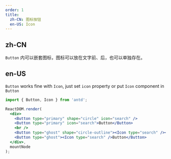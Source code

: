 ```yaml
---
order: 1
title:
  zh-CN: 图标按钮
  en-US: Icon
---
```


## zh-CN

`Button` 内可以嵌套图标，图标可以放在文字前、后，也可以单独存在。

## en-US

`Button` works fine with `Icon`, just set `icon` property or put `Icon` component in `Button`

````jsx
import { Button, Icon } from 'antd';

ReactDOM.render(
  <div>
    <Button type="primary" shape="circle" icon="search" />
    <Button type="primary" icon="search">Button</Button>
    <br />
    <Button type="ghost" shape="circle-outline"><Icon type="search" /></Button>
    <Button type="ghost"><Icon type="search" />Button</Button>
  </div>,
  mountNode
);
````
